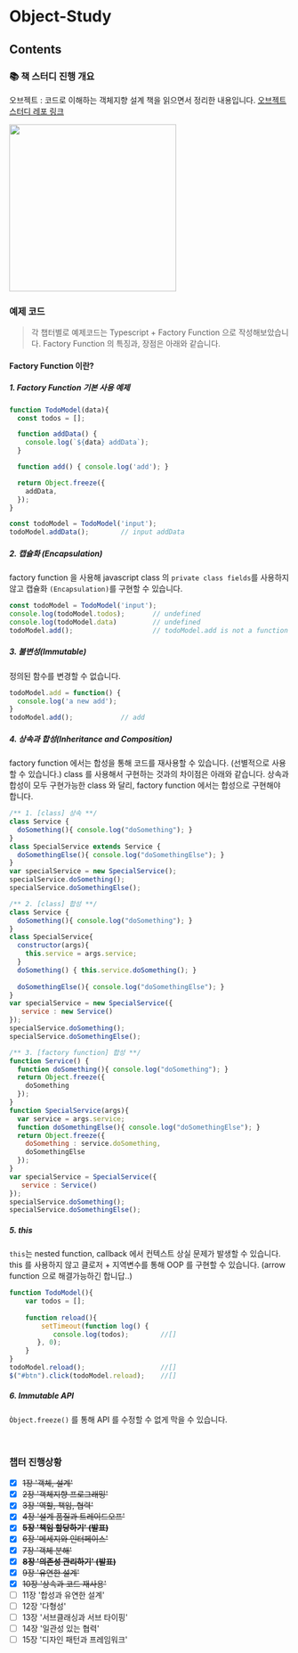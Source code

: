 # Object-Study

## Contents

### 📚 책 스터디 진행 개요

오브젝트 : 코드로 이해하는 객체지향 설계 책을 읽으면서 정리한 내용입니다. [오브젝트 스터디 레포 링크](https://github.com/techeer-sv/Object-Study/tree/Seoyeon)

<image src="./image/object.png" width="300" />

<br />

### 예제 코드
> 각 챕터별로 예제코드는 Typescript + Factory Function 으로 작성해보았습니다. Factory Function 의 특징과, 장점은 아래와 같습니다.

#### Factory Function 이란?
##### 1. Factory Function 기본 사용 예제
````js 
function TodoModel(data){
  const todos = [];

  function addData() {
    console.log(`${data} addData`);
  }

  function add() { console.log('add'); }

  return Object.freeze({
    addData,
  });
}

const todoModel = TodoModel('input');
todoModel.addData();        // input addData

````
##### 2. 캡슐화 (Encapsulation)
factory function 을 사용해 javascript class 의 `private class fields`를 사용하지 않고 캡슐화 `(Encapsulation)`를 구현할 수 있습니다.
```js
const todoModel = TodoModel('input');
console.log(todoModel.todos);       // undefined
console.log(todoModel.data)         // undefined
todoModel.add();                    // todoModel.add is not a function

```

##### 3. 불변성(Immutable)
정의된 함수를 변경할 수 없습니다.
```js
todoModel.add = function() {
  console.log('a new add');
}
todoModel.add();            // add
```

##### 4. 상속과 합성(Inheritance and Composition)
factory function 에서는 합성을 통해 코드를 재사용할 수 있습니다. (선별적으로 사용할 수 있습니다.) class 를 사용해서 구현하는 것과의 차이점은 아래와 같습니다. 상속과 합성이 모두 구현가능한 class 와 달리, factory function 에서는 합성으로 구현해야 합니다.
```js
/** 1. [class] 상속 **/
class Service {
  doSomething(){ console.log("doSomething"); }
}
class SpecialService extends Service {
  doSomethingElse(){ console.log("doSomethingElse"); }  
}
var specialService = new SpecialService();
specialService.doSomething();
specialService.doSomethingElse();

/** 2. [class] 합성 **/
class Service {
  doSomething(){ console.log("doSomething"); }
}
class SpecialService{
  constructor(args){
    this.service = args.service;
  }
  doSomething() { this.service.doSomething(); } 
  
  doSomethingElse(){ console.log("doSomethingElse"); }
}
var specialService = new SpecialService({
   service : new Service()
});
specialService.doSomething();
specialService.doSomethingElse();

/** 3. [factory function] 합성 **/
function Service() {
  function doSomething(){ console.log("doSomething"); }
  return Object.freeze({
    doSomething
  });
}
function SpecialService(args){
  var service = args.service;
  function doSomethingElse(){ console.log("doSomethingElse"); }
  return Object.freeze({
    doSomething : service.doSomething,
    doSomethingElse
  });
}
var specialService = SpecialService({
   service : Service()
});
specialService.doSomething();
specialService.doSomethingElse();

```

##### 5. this
`this`는 nested function, callback 에서 컨텍스트 상실 문제가 발생할 수 있습니다. this 를 사용하지 않고 클로저 + 지역변수를 통해 OOP 를 구현할 수 있습니다. (arrow function 으로 해결가능하긴 합니답..)
```js
function TodoModel(){
    var todos = [];
        
    function reload(){ 
        setTimeout(function log() { 
           console.log(todos);        //[]
       }, 0);
    }
}
todoModel.reload();                   //[]
$("#btn").click(todoModel.reload);    //[]
```

##### 6. Immutable API
`Òbject.freeze()` 를 통해 API 를 수정할 수 없게 막을 수 있습니다. 

<br/>

### 챕터 진행상황 

- [x] ~~1장 '객체, 설계'~~
- [x] ~~2장 '객체지향 프로그래밍'~~
- [x] ~~3장 '역할, 책임, 협력'~~
- [x] ~~4장 '설계 품질과 트레이드오프'~~
- [x] ~~**5장 '책임 할당하기' (발표)**~~
- [x] ~~6장 '메세지와 인터페이스'~~
- [x] ~~7장 '객체 분해'~~
- [x] ~~**8장 '의존성 관리하기' (발표)**~~
- [x] ~~9장 '유연한 설계'~~
- [x] ~~10장 '상속과 코드 재사용'~~
- [ ] 11장 '합성과 유연한 설계' 
- [ ] 12장 '다형성' 
- [ ] 13장 '서브클래싱과 서브 타이핑' 
- [ ] 14장 '일관성 있는 협력'
- [ ] 15장 '디자인 패턴과 프레임워크' 
